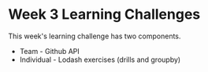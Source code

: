 # Week 3 Learning Challenges

This week's learning challenge has two components.

* Team - Github API
* Individual - Lodash exercises (drills and groupby)
